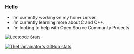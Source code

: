 ### Hello 

<!--
**TheLlamainator/TheLlamainator** is a ✨ _special_ ✨ repository because its `README.md` (this file) appears on your GitHub profile.

Here are some ideas to get you started:

- 🔭 I’m currently working on my home server.
- 🌱 I’m currently learning more about C and C++.
- 🤔 I’m looking to help with Open Source Community Projects
-->
-  I’m currently working on my home server.
-  I’m currently learning more about C and C++.
-  I’m looking to help with Open Source Community Projects

![Leetcode Stats](https://leetcard.jacoblin.cool/TheLlamainator?theme=unicorn&font=Mina)

[![TheLlamainator's GitHub stats](https://github-readme-stats.vercel.app/api?username=TheLlamainator)](https://github.com/anuraghazra/github-readme-stats)
